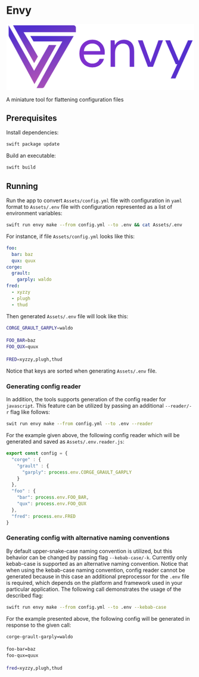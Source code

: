 # Envy

<p align="center">
    <img src="Assets/logo.png"/>
</p>

A miniature tool for flattening configuration files

## Prerequisites

Install dependencies:

```sh
swift package update
```

Build an executable:

```sh
swift build
```

## Running

Run the app to convert `Assets/config.yml` file with configuration in `yaml` format to `Assets/.env` file with configuration represented as a list of environment variables:

```sh
swift run envy make --from config.yml --to .env && cat Assets/.env
```

For instance, if file `Assets/config.yml` looks like this:

```yml
foo:
  bar: baz
  qux: quux
corge:
  grault:
    garply: waldo
fred:
  - xyzzy
  - plugh
  - thud
```

Then generated `Assets/.env` file will look like this:

```sh
CORGE_GRAULT_GARPLY=waldo

FOO_BAR=baz
FOO_QUX=quux

FRED=xyzzy,plugh,thud
```

Notice that keys are sorted when generating `Assets/.env` file.

### Generating config reader

In addition, the tools supports generation of the config reader for `javascript`. This feature can be utilized by passing an additional `--reader/-r` flag like follows:

```sh
swit run envy make --from config.yml --to .env --reader
```

For the example given above, the following config reader which will be generated and saved as `Assets/.env.reader.js`:

```js
export const config = {
  "corge" : {
    "grault" : {
      "garply": process.env.CORGE_GRAULT_GARPLY
    }
  },
  "foo" : {
    "bar": process.env.FOO_BAR,
    "qux": process.env.FOO_QUX
  },
  "fred": process.env.FRED
}
```

### Generating config with alternative naming conventions

By default upper-snake-case naming convention is utilized, but this behavior can be changed by passing flag `--kebab-case/-k`. Currently only kebab-case is supported as an alternative naming convention. Notice that when using the kebab-case naming convention, config reader cannot be generated because in this case an additional preprocessor for the `.env` file is required, which depends on the platform and framework used in your particular application. The following call demonstrates the usage of the described flag:

```sh
swift run envy make --from config.yml --to .env --kebab-case
```

For the example presented above, the following config will be generated in response to the given call:

```sh
corge-grault-garply=waldo

foo-bar=baz
foo-qux=quux

fred=xyzzy,plugh,thud
```
